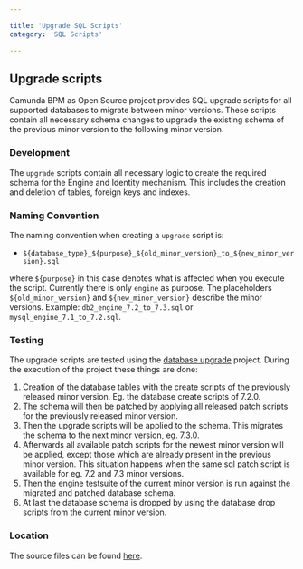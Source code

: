 ```yaml
---

title: 'Upgrade SQL Scripts'
category: 'SQL Scripts'

---
```


## Upgrade scripts

Camunda BPM as Open Source project provides SQL upgrade scripts for all supported databases to migrate between minor versions.
These scripts contain all necessary schema changes to upgrade the existing schema of the previous minor version to the following minor version.

### Development
The `upgrade` scripts contain all necessary logic to create the required schema for the Engine and Identity mechanism. This includes the creation and deletion of tables, foreign keys and indexes.

### Naming Convention
The naming convention when creating a `upgrade` script is:

* `${database_type}_${purpose}_${old_minor_version}_to_${new_minor_version}.sql`

where `${purpose}` in this case denotes what is affected when you execute the script. Currently there is only `engine` as purpose. 
The placeholders `${old_minor_version}` and `${new_minor_version}` describe the minor versions.
Example: `db2_engine_7.2_to_7.3.sql` or `mysql_engine_7.1_to_7.2.sql`.

### Testing
The upgrade scripts are tested using the [database upgrade](https://github.com/camunda/camunda-bpm-platform/tree/master/qa/test-db-upgrade) project.
During the execution of the project these things are done:

1. Creation of the database tables with the create scripts of the previously released minor version. Eg. the database create scripts of 7.2.0.
2. The schema will then be patched by applying all released patch scripts for the previously released minor version.
3. Then the upgrade scripts will be applied to the schema. This migrates the schema to the next minor version, eg. 7.3.0.
4. Afterwards all available patch scripts for the newest minor version will be applied, except those which are already present in the previous minor version. 
This situation happens when the same sql patch script is available for eg. 7.2 and 7.3 minor versions.
5. Then the engine testsuite of the current minor version is run against the migrated and patched database schema.
6. At last the database schema is dropped by using the database drop scripts from the current minor version.

### Location
The source files can be found [here](https://github.com/camunda/camunda-bpm-platform/tree/master/distro/sql-script/upgrade).